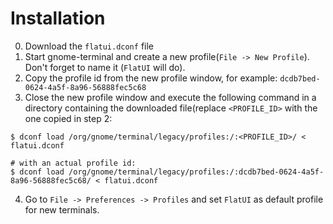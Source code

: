 # Installation
0. Download the `flatui.dconf` file
1. Start gnome-terminal and create a new profile(`File -> New Profile`). Don't forget to name it (`FlatUI` will do).
2. Copy the profile id from the new profile window, for example: `dcdb7bed-0624-4a5f-8a96-56888fec5c68`
3. Close the new profile window and execute the following command in a directory containing the downloaded file(replace `<PROFILE_ID>` with the one copied in step 2:
```
$ dconf load /org/gnome/terminal/legacy/profiles:/:<PROFILE_ID>/ < flatui.dconf

# with an actual profile id:
$ dconf load /org/gnome/terminal/legacy/profiles:/:dcdb7bed-0624-4a5f-8a96-56888fec5c68/ < flatui.dconf
```
4. Go to `File -> Preferences -> Profiles` and set `FlatUI` as default profile for new terminals.
